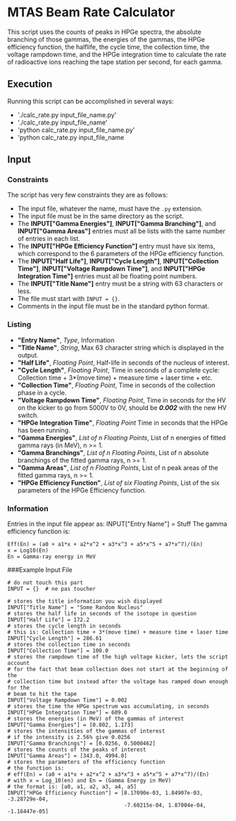 # MTAS Beam Rate Calculator
This script uses the counts of peaks in HPGe spectra, the absolute branching of those gammas, the energies of the gammas, the HPGe efficiency function, the halflife, the cycle time, the collection time, the voltage rampdown time, and the HPGe integration time to calculate the rate of radioactive ions reaching the tape station per second, for each gamma.

## Execution
Running this script can be accomplished in several ways:
- './calc_rate.py input_file_name.py'
- './calc_rate.py input_file_name'
- 'python calc_rate.py input_file_name.py'
- 'python calc_rate.py input_file_name

## Input

### Constraints
The script has very few constraints they are as follows:
- The input file, whatever the name, must have the `.py` extension.
- The input file must be in the same directory as the script.
- The **INPUT["Gamma Energies"]**, **INPUT["Gamma Branching"]**, and **INPUT["Gamma Areas"]** entries must all be lists with the same number of entries in each list.
- The **INPUT["HPGe Efficiency Function"]** entry must have six items, which correspond to the 6 parameters of the HPGe efficiency function.
- The **INPUT["Half Life"]**, **INPUT["Cycle Length"]**, **INPUT["Collection Time"]**, **INPUT["Voltage Rampdown Time"]**, and **INPUT["HPGe Integration Time"]** entries must all be floating point numbers.
- The **INPUT["Title Name"]** entry must be a string with 63 characters or less.
- The file must start with `INPUT = {}`.
- Comments in the input file must be in the standard python format.

### Listing
- **"Entry Name"**, *Type*, Information
- **"Title Name"**, *String*, Max 63 character string which is displayed in the output.
- **"Half Life"**, *Floating Point*, Half-life in seconds of the nucleus of interest.
- **"Cycle Length"**, *Floating Point*, Time in seconds of a complete cycle: Collection time + 3*(move time) + measure time + laser time + etc.
- **"Collection Time"**, *Floating Point*, Time in seconds of the collection phase in a cycle.
- **"Voltage Rampdown Time"**, *Floating Point*, Time in seconds for the HV on the kicker to go from 5000V to 0V, should be ***0.002*** with the new HV switch.
- **"HPGe Integration Time"**, *Floating Point* Time in seconds that the HPGe has been running.
- **"Gamma Energies"**, *List of n Floating Points*, List of n energies of fitted gamma rays (in MeV), n >= 1.
- **"Gamma Branchings"**, *List of n Floating Points*, List of n absolute branchings of the fitted gamma rays, n >= 1.
- **"Gamma Areas"**, *List of n Floating Points*, List of n peak areas of the fitted gamma rays, n >= 1.
- **"HPGe Efficiency Function"**, *List of six Floating Points*, List of the six parameters of the HPGe Efficiency function.

### Information
Entries in the input file appear as: INPUT["Entry Name"] = Stuff
The gamma efficiency function is:
```
Eff(En) = (a0 + a1*x + a2*x^2 + a3*x^3 + a5*x^5 + a7*x^7)/(En)
x = Log10(En)
En = Gamma-ray energy in MeV
```

###Example Input File
```
# do not touch this part
INPUT = {}  # ne pas toucher

# stores the title information you wish displayed
INPUT["Title Name"] = "Some Random Nucleus"
# stores the half life in seconds of the isotope in question
INPUT["Half Life"] = 172.2
# stores the cycle length in seconds
# this is: Collection time + 3*(move time) + measure time + laser time
INPUT["Cycle Length"] = 286.61
# stores the collection time in seconds
INPUT["Collection Time"] = 100.0
# stores the rampdown time of the high voltage kicker, lets the script account
# for the fact that beam collection does not start at the beginning of the
# collection time but instead after the voltage has ramped down enough for the
# beam to hit the tape
INPUT["Voltage Rampdown Time"] = 0.002
# stores the time the HPGe spectrum was accumulating, in seconds
INPUT["HPGe Integration Time"] = 609.0
# stores the energies (in MeV) of the gammas of interest
INPUT["Gamma Energies"] = [0.802, 1.173]
# stores the intensities of the gammas of interest
# if the intensity is 2.56% give 0.0256
INPUT["Gamma Branchings"] = [0.0256, 0.5000462]
# stores the counts of the peaks of interest
INPUT["Gamma Areas"] = [343.0, 4994.0]
# stores the parameters of the efficiency function
# the function is:
# eff(En) = (a0 + a1*x + a2*x^2 + a3*x^3 + a5*x^5 + a7*x^7)/(En)
# with x = Log_10(en) and En = (Gamma Energy in MeV)
# the format is: [a0, a1, a2, a3, a4, a5]
INPUT["HPGe Efficiency Function"] = [8.17090e-03, 1.84907e-03, -3.28729e-04,
                                     -7.60215e-04, 1.87004e-04, -1.16447e-05]
```
